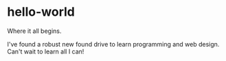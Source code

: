 # hello-world

Where it all begins.

I've found a robust new found drive to learn programming and web design. Can't wait to learn all I can!
